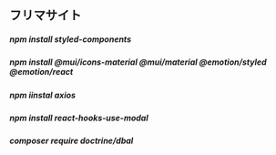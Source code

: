 ## フリマサイト

##### npm install styled-components
##### npm install @mui/icons-material @mui/material @emotion/styled @emotion/react
##### npm iinstal axios
##### npm install  react-hooks-use-modal

##### composer require doctrine/dbal